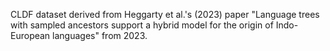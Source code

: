  CLDF dataset derived from Heggarty et al.'s (2023) paper "Language trees with sampled ancestors support a hybrid model for the origin of Indo-European languages" from 2023.

